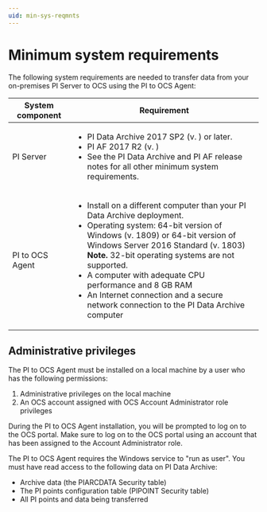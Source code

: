 ```yaml
---
uid: min-sys-reqmnts
---
```


# Minimum system requirements

The following system requirements are needed to transfer data from your on-premises PI Server to OCS using the PI to OCS Agent:

| System component | Requirement | 
| ------------- | ----------------- | 
| PI Server | <ul><li>PI Data Archive 2017 SP2 (v. ) or later.</li><li> PI AF 2017 R2 (v. )</li><li>See the PI Data Archive and PI AF release notes for all other minimum system requirements.</li></ul> |
| PI to OCS Agent | <ul><li> Install on a different computer than your PI Data Archive deployment.</li><li>Operating system: 64-bit version of Windows (v. 1809) or 64-bit version of Windows Server 2016 Standard (v. 1803)<br>**Note.** 32-bit operating systems are not supported.</li><li>A computer with adequate CPU performance and 8 GB RAM</li><li>An Internet connection and a secure network connection to the PI Data Archive computer</li></ul> |

## Administrative privileges

The PI to OCS Agent must be installed on a local machine by a user who has the following permissions: 

1.	Administrative privileges on the local machine
2.	An OCS account assigned with OCS Account Administrator role privileges 

During the PI to OCS Agent installation, you will be prompted to log on to the OCS portal. Make sure to log on to the OCS portal using an account that has been assigned to the Account Administrator role. 


The PI to OCS Agent requires the Windows service to "run as user". You must have read access to the following data on PI Data Archive:

* Archive data (the PIARCDATA Security table)
* The PI points configuration table (PIPOINT Security table)
* All PI points and data being transferred
